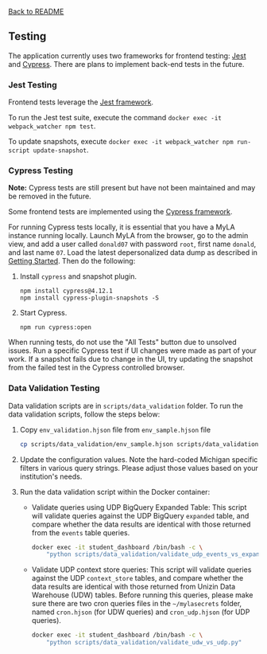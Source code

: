 [Back to README](../README.md)

## Testing

The application currently uses two frameworks for frontend testing: [Jest](https://jestjs.io/) and
[Cypress](https://www.cypress.io/). There are plans to implement back-end tests in the future.

### Jest Testing

Frontend tests leverage the [Jest framework](https://jestjs.io/).

To run the Jest test suite, execute the command `docker exec -it webpack_watcher npm test`.

To update snapshots, execute `docker exec -it webpack_watcher npm run-script update-snapshot`.

### Cypress Testing

**Note:** Cypress tests are still present but have not been maintained and may be removed in the future.

Some frontend tests are implemented using the [Cypress framework](https://www.cypress.io/).

For running Cypress tests locally, it is essential that you have a MyLA instance running locally.
Launch MyLA from the browser, go to the admin view, and add a user called `donald07` with password `root`,
first name `donald`, and last name `07`.
Load the latest depersonalized data dump as described in [Getting Started](getting_started.md).
Then do the following:

1. Install `cypress` and snapshot plugin.
    ```
    npm install cypress@4.12.1
    npm install cypress-plugin-snapshots -S
    ```

1. Start Cypress.
    ```
    npm run cypress:open
    ```

When running tests, do not use the "All Tests" button due to unsolved issues.
Run a specific Cypress test if UI changes were made as part of your work.
If a snapshot fails due to change in the UI,
try updating the snapshot from the failed test in the Cypress controlled browser.

### Data Validation Testing

Data validation scripts are in `scripts/data_validation` folder.
To run the data validation scripts, follow the steps below:

1. Copy `env_validation.hjson` file from `env_sample.hjson` file
    ```sh
    cp scripts/data_validation/env_sample.hjson scripts/data_validation/env_validation.hjson
    ```

2. Update the configuration values. Note the hard-coded Michigan specific filters in various query strings.
Please adjust those values based on your institution's needs.

3. Run the data validation script within the Docker container:

    - Validate queries using UDP BigQuery Expanded Table:
    This script will validate queries against the UDP BigQuery `expanded` table,
    and compare whether the data results are identical with those returned from the `events` table queries.
        ```sh
        docker exec -it student_dashboard /bin/bash -c \
            "python scripts/data_validation/validate_udp_events_vs_expanded.py"
        ```

    - Validate UDP context store queries: This script will validate queries against the UDP `context_store` tables, and
    compare whether the data results are identical with those returned from Unizin Data Warehouse (UDW) tables.
    Before running this queries, please make sure there are two cron queries files in the `~/mylasecrets` folder,
    named `cron.hjson` (for UDW queries) and `cron_udp.hjson` (for UDP queries).
        ```sh
        docker exec -it student_dashboard /bin/bash -c \
            "python scripts/data_validation/validate_udw_vs_udp.py"
        ```
